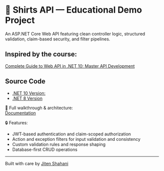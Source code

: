 ﻿# 👕 Shirts API — Educational Demo Project

An ASP.NET Core Web API featuring clean controller logic, structured validation, claim-based security, and filter pipelines.

## Inspired by the course:  
[Complete Guide to Web API in .NET 10: Master API Development](https://www.udemy.com/course/complete-web-api-course/?couponCode=ST16MT230625G1)

## Source Code 

- [.NET 10 Version:](https://github.com/frank-liu-toronto/WebAPI-NET10)
- [.NET 8 Version](https://github.com/frank-liu-toronto/WebAPIDemo)

🧾 Full walkthrough & architecture:  
[Documentation](Docs/ShirtsApi.md)

🔒 Features:
- JWT-based authentication and claim-scoped authorization
- Action and exception filters for input validation and consistency
- Custom validation rules and response shaping
- Database-first CRUD operations

---

Built with care by [Jiten Shahani](https://github.com/JitenShahani)
